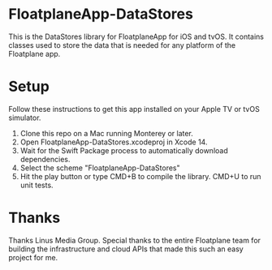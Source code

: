 # FloatplaneApp-DataStores
This is the DataStores library for FloatplaneApp for iOS and tvOS. It contains classes used to store the data that is needed for any platform of the Floatplane app.

# Setup
Follow these instructions to get this app installed on your Apple TV or tvOS simulator.
1. Clone this repo on a Mac running Monterey or later.
2. Open FloatplaneApp-DataStores.xcodeproj in Xcode 14.
3. Wait for the Swift Package process to automatically download dependencies.
4. Select the scheme "FloatplaneApp-DataStores"
5. Hit the play button or type CMD+B to compile the library. CMD+U to run unit tests. 

# Thanks
Thanks Linus Media Group. Special thanks to the entire Floatplane team for building the infrastructure and cloud APIs that made this such an easy project for me.
